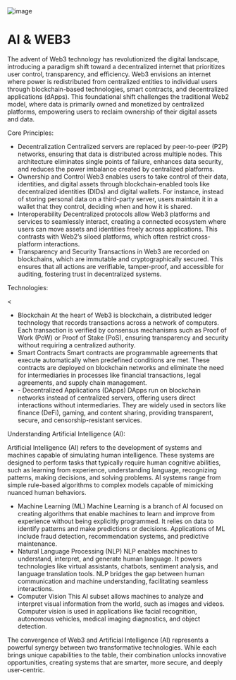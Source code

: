 <img src="" alt="image">
<br>
<h1>AI & WEB3</h1>
<p>The advent of Web3 technology has revolutionized the digital landscape, introducing a paradigm shift toward a decentralized internet that prioritizes user control, transparency, and efficiency. Web3 envisions an internet where power is redistributed from centralized entities to individual users through blockchain-based technologies, smart contracts, and decentralized applications (dApps). This foundational shift challenges the traditional Web2 model, where data is primarily owned and monetized by centralized platforms, empowering users to reclaim ownership of their digital assets and data.
</p>
<p>Core Principles:
</p>
<ul>
<li>Decentralization Centralized servers are replaced by peer-to-peer (P2P) networks, ensuring that data is distributed across multiple nodes. This architecture eliminates single points of failure, enhances data security, and reduces the power imbalance created by centralized platforms.
</li>
<li>Ownership and Control Web3 enables users to take control of their data, identities, and digital assets through blockchain-enabled tools like decentralized identities (DIDs) and digital wallets. For instance, instead of storing personal data on a third-party server, users maintain it in a wallet that they control, deciding when and how it is shared.
</li>
<li>Interoperability Decentralized protocols allow Web3 platforms and services to seamlessly interact, creating a connected ecosystem where users can move assets and identities freely across applications. This contrasts with Web2’s siloed platforms, which often restrict cross-platform interactions.
</li>
<li>Transparency and Security Transactions in Web3 are recorded on blockchains, which are immutable and cryptographically secured. This ensures that all actions are verifiable, tamper-proof, and accessible for auditing, fostering trust in decentralized systems.
</li>
</ul>
<p>Technologies:
</p>
<<ul>
<li>Blockchain At the heart of Web3 is blockchain, a distributed ledger technology that records transactions across a network of computers. Each transaction is verified by consensus mechanisms such as Proof of Work (PoW) or Proof of Stake (PoS), ensuring transparency and security without requiring a centralized authority.
</li>
<li>Smart Contracts Smart contracts are programmable agreements that execute automatically when predefined conditions are met. These contracts are deployed on blockchain networks and eliminate the need for intermediaries in processes like financial transactions, legal agreements, and supply chain management.
</li>
<li>- Decentralized Applications (DApps) DApps run on blockchain networks instead of centralized servers, offering users direct interactions without intermediaries. They are widely used in sectors like finance (DeFi), gaming, and content sharing, providing transparent, secure, and censorship-resistant services.
</li>
</ul>
<p>Understanding Artificial Intelligence (AI):
</p>
<p>Artificial Intelligence (AI) refers to the development of systems and machines capable of simulating human intelligence. These systems are designed to perform tasks that typically require human cognitive abilities, such as learning from experience, understanding language, recognizing patterns, making decisions, and solving problems. AI systems range from simple rule-based algorithms to complex models capable of mimicking nuanced human behaviors.
</p>
<ul>
<li>Machine Learning (ML) Machine Learning is a branch of AI focused on creating algorithms that enable machines to learn and improve from experience without being explicitly programmed. It relies on data to identify patterns and make predictions or decisions. Applications of ML include fraud detection, recommendation systems, and predictive maintenance.
</li>
<li>Natural Language Processing (NLP) NLP enables machines to understand, interpret, and generate human language. It powers technologies like virtual assistants, chatbots, sentiment analysis, and language translation tools. NLP bridges the gap between human communication and machine understanding, facilitating seamless interactions.
</li>
<li>Computer Vision This AI subset allows machines to analyze and interpret visual information from the world, such as images and videos. Computer vision is used in applications like facial recognition, autonomous vehicles, medical imaging diagnostics, and object detection.
</li>
</ul>
<p>The convergence of Web3 and Artificial Intelligence (AI) represents a powerful synergy between two transformative technologies. While each brings unique capabilities to the table, their combination unlocks innovative opportunities, creating systems that are smarter, more secure, and deeply user-centric.</p>






